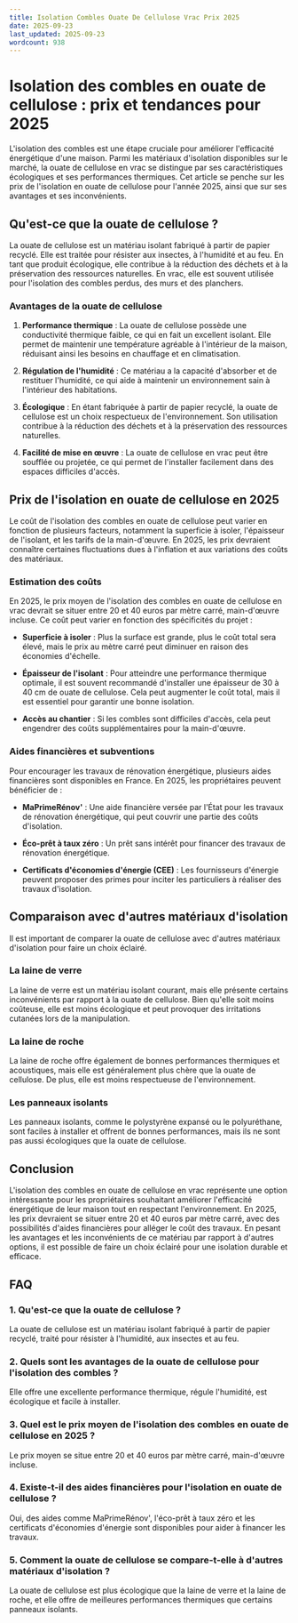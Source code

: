 ```yaml
---
title: Isolation Combles Ouate De Cellulose Vrac Prix 2025
date: 2025-09-23
last_updated: 2025-09-23
wordcount: 938
---
```


# Isolation des combles en ouate de cellulose : prix et tendances pour 2025

L'isolation des combles est une étape cruciale pour améliorer l'efficacité énergétique d'une maison. Parmi les matériaux d'isolation disponibles sur le marché, la ouate de cellulose en vrac se distingue par ses caractéristiques écologiques et ses performances thermiques. Cet article se penche sur les prix de l'isolation en ouate de cellulose pour l'année 2025, ainsi que sur ses avantages et ses inconvénients.

## Qu'est-ce que la ouate de cellulose ?

La ouate de cellulose est un matériau isolant fabriqué à partir de papier recyclé. Elle est traitée pour résister aux insectes, à l'humidité et au feu. En tant que produit écologique, elle contribue à la réduction des déchets et à la préservation des ressources naturelles. En vrac, elle est souvent utilisée pour l'isolation des combles perdus, des murs et des planchers.

### Avantages de la ouate de cellulose

1. **Performance thermique** : La ouate de cellulose possède une conductivité thermique faible, ce qui en fait un excellent isolant. Elle permet de maintenir une température agréable à l'intérieur de la maison, réduisant ainsi les besoins en chauffage et en climatisation.

2. **Régulation de l'humidité** : Ce matériau a la capacité d'absorber et de restituer l'humidité, ce qui aide à maintenir un environnement sain à l'intérieur des habitations.

3. **Écologique** : En étant fabriquée à partir de papier recyclé, la ouate de cellulose est un choix respectueux de l'environnement. Son utilisation contribue à la réduction des déchets et à la préservation des ressources naturelles.

4. **Facilité de mise en œuvre** : La ouate de cellulose en vrac peut être soufflée ou projetée, ce qui permet de l'installer facilement dans des espaces difficiles d'accès.

## Prix de l'isolation en ouate de cellulose en 2025

Le coût de l'isolation des combles en ouate de cellulose peut varier en fonction de plusieurs facteurs, notamment la superficie à isoler, l'épaisseur de l'isolant, et les tarifs de la main-d'œuvre. En 2025, les prix devraient connaître certaines fluctuations dues à l'inflation et aux variations des coûts des matériaux.

### Estimation des coûts

En 2025, le prix moyen de l'isolation des combles en ouate de cellulose en vrac devrait se situer entre 20 et 40 euros par mètre carré, main-d'œuvre incluse. Ce coût peut varier en fonction des spécificités du projet :

- **Superficie à isoler** : Plus la surface est grande, plus le coût total sera élevé, mais le prix au mètre carré peut diminuer en raison des économies d'échelle.
  
- **Épaisseur de l'isolant** : Pour atteindre une performance thermique optimale, il est souvent recommandé d'installer une épaisseur de 30 à 40 cm de ouate de cellulose. Cela peut augmenter le coût total, mais il est essentiel pour garantir une bonne isolation.

- **Accès au chantier** : Si les combles sont difficiles d'accès, cela peut engendrer des coûts supplémentaires pour la main-d'œuvre.

### Aides financières et subventions

Pour encourager les travaux de rénovation énergétique, plusieurs aides financières sont disponibles en France. En 2025, les propriétaires peuvent bénéficier de :

- **MaPrimeRénov'** : Une aide financière versée par l'État pour les travaux de rénovation énergétique, qui peut couvrir une partie des coûts d'isolation.

- **Éco-prêt à taux zéro** : Un prêt sans intérêt pour financer des travaux de rénovation énergétique.

- **Certificats d'économies d'énergie (CEE)** : Les fournisseurs d'énergie peuvent proposer des primes pour inciter les particuliers à réaliser des travaux d'isolation.

## Comparaison avec d'autres matériaux d'isolation

Il est important de comparer la ouate de cellulose avec d'autres matériaux d'isolation pour faire un choix éclairé.

### La laine de verre

La laine de verre est un matériau isolant courant, mais elle présente certains inconvénients par rapport à la ouate de cellulose. Bien qu'elle soit moins coûteuse, elle est moins écologique et peut provoquer des irritations cutanées lors de la manipulation.

### La laine de roche

La laine de roche offre également de bonnes performances thermiques et acoustiques, mais elle est généralement plus chère que la ouate de cellulose. De plus, elle est moins respectueuse de l'environnement.

### Les panneaux isolants

Les panneaux isolants, comme le polystyrène expansé ou le polyuréthane, sont faciles à installer et offrent de bonnes performances, mais ils ne sont pas aussi écologiques que la ouate de cellulose.

## Conclusion

L'isolation des combles en ouate de cellulose en vrac représente une option intéressante pour les propriétaires souhaitant améliorer l'efficacité énergétique de leur maison tout en respectant l'environnement. En 2025, les prix devraient se situer entre 20 et 40 euros par mètre carré, avec des possibilités d'aides financières pour alléger le coût des travaux. En pesant les avantages et les inconvénients de ce matériau par rapport à d'autres options, il est possible de faire un choix éclairé pour une isolation durable et efficace.

## FAQ

### 1. Qu'est-ce que la ouate de cellulose ?

La ouate de cellulose est un matériau isolant fabriqué à partir de papier recyclé, traité pour résister à l'humidité, aux insectes et au feu.

### 2. Quels sont les avantages de la ouate de cellulose pour l'isolation des combles ?

Elle offre une excellente performance thermique, régule l'humidité, est écologique et facile à installer.

### 3. Quel est le prix moyen de l'isolation des combles en ouate de cellulose en 2025 ?

Le prix moyen se situe entre 20 et 40 euros par mètre carré, main-d'œuvre incluse.

### 4. Existe-t-il des aides financières pour l'isolation en ouate de cellulose ?

Oui, des aides comme MaPrimeRénov', l'éco-prêt à taux zéro et les certificats d'économies d'énergie sont disponibles pour aider à financer les travaux.

### 5. Comment la ouate de cellulose se compare-t-elle à d'autres matériaux d'isolation ?

La ouate de cellulose est plus écologique que la laine de verre et la laine de roche, et elle offre de meilleures performances thermiques que certains panneaux isolants.